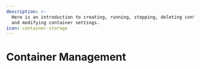 ```yaml
---
description: >-
  Here is an introduction to creating, running, stopping, deleting containers,
  and modifying container settings.
icon: container-storage
---
```


# Container Management

